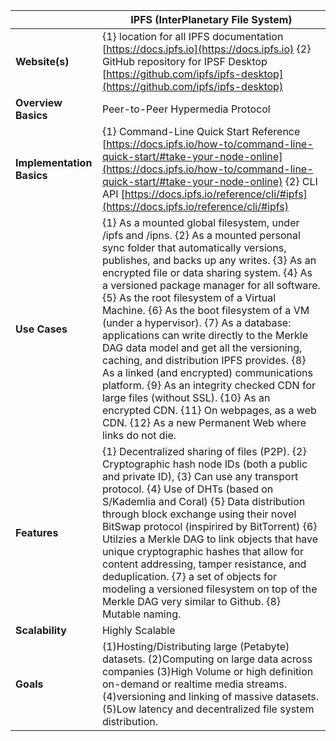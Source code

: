 |  | IPFS (InterPlanetary File System) |
| ------- | ---- |
|**Website(s)**| {1} location for all IPFS documentation [https://docs.ipfs.io](https://docs.ipfs.io) {2} GitHub repository for IPSF Desktop [https://github.com/ipfs/ipfs-desktop](https://github.com/ipfs/ipfs-desktop) 
|**Overview Basics**    | Peer-to-Peer Hypermedia Protocol
|**Implementation Basics**     | {1} Command-Line Quick Start Reference [https://docs.ipfs.io/how-to/command-line-quick-start/#take-your-node-online](https://docs.ipfs.io/how-to/command-line-quick-start/#take-your-node-online) {2} CLI API [https://docs.ipfs.io/reference/cli/#ipfs](https://docs.ipfs.io/reference/cli/#ipfs) 
|**Use Cases**      | {1} As a mounted global filesystem, under /ipfs and /ipns. {2} As a mounted personal sync folder that automatically versions, publishes, and backs up any writes. {3} As an encrypted file or data sharing system. {4} As a versioned package manager for all software. {5} As the root filesystem of a Virtual Machine. {6} As the boot filesystem of a VM (under a hypervisor). {7} As a database: applications can write directly to the Merkle DAG data model and get all the versioning, caching, and distribution IPFS provides. {8} As a linked (and encrypted) communications platform. {9} As an integrity checked CDN for large files (without SSL). {10} As an encrypted CDN. {11} On webpages, as a web CDN. {12} As a new Permanent Web where links do not die.
|**Features**      | {1} Decentralized sharing of files (P2P). {2} Cryptographic hash node IDs (both a public and private ID), {3} Can use any transport protocol. {4} Use of DHTs (based on S/Kademlia and Coral) {5} Data distribution through block exchange using their novel BitSwap protocol (inspirired by BitTorrent) {6} Utilzies a Merkle DAG to link objects that have unique cryptographic hashes that allow for content addressing, tamper resistance, and deduplication. {7} a set of objects for modeling a versioned filesystem on top of the Merkle DAG very similar to Github. {8} Mutable naming.
|**Scalability**     |Highly Scalable
|**Goals**   | (1)Hosting/Distributing large (Petabyte) datasets. (2)Computing on large data across companies (3)High Volume or high definition on-demand or realtime media streams. (4)versioning and linking  of massive datasets. (5)Low latency and decentralized file system distribution. 

